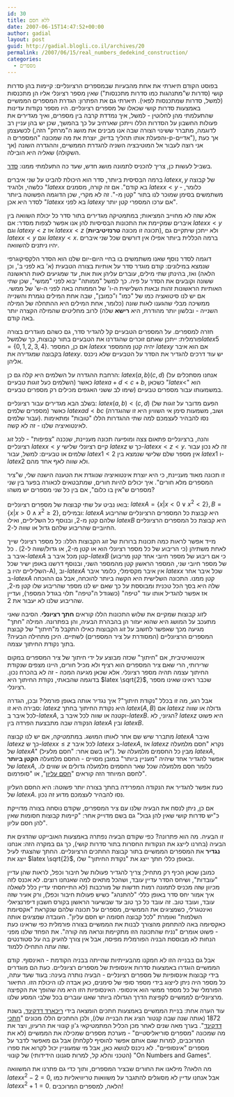 ```yaml
---
id: 30
title: ללא חסם
date: 2007-06-15T14:47:52+00:00
author: gadial
layout: post
guid: http://gadial.blogli.co.il/archives/20
permalink: /2007/06/15/real_numbers_dedekind_construction/
categories:
  - מספרים
---
```

בפוסט הקודם תיארתי את אחת מהבעיות שבמספרים הרציונליים: קיימות בהן סדרות קושי (סדרות ש"מתנהגות כמו סדרות מתכנסות") שאין מספר רציונלי אליו הן מתכנסות (למשל, סדרות שמתכנסות לפאי). תיארתי גם את הפתרון: הגדרת המספרים הממשיים באמצעות סדרות קושי שכאלו של מספרים רציונליים. היו מספר נקודות עדינות שהתעלמתי מהן לחלוטין - למשל, איך נמדדת קרבה בין מספרים, ואיך מגדירים את פעולות החשבון על הסדרות הללו וייתכן שארחיב על כך בהמשך, שכן יש בהן עניין רב לכשעצמן (לדוגמה, מתברר ששינוי הצורה שבה אנו מבינים את מושג ה"מרחק" הזה, והפעלת אותו תהליך בדיוק, יוצרת את מה שמכונה "המספרים ה-p-אדיים"), אך כעת אני רוצה לעבור אל המוטיבציה השניה להגדרת הממשיים, וההגדרה השונה (אך השקולה) שאליה היא הובילה.

בשביל לעשות כן, צריך להכניס לתמונה מושג חדש, שעד כה התעלמתי ממנו: [סדר](http://he.wikipedia.org/wiki/%D7%A1%D7%93%D7%A8_%D7%97%D7%9C%D7%A7%D7%99).

ברמה הבסיסית ביותר, סדר הוא היכולת להביט על שני איברים $latex x,y$ של קבוצה כלשהי, ולהגיד "$latex x$ בא קודם". אם זה קורה, מסמנים $latex x<y$ - כלומר, משתמשים בסימן שמוכר לנו בתור "קטן מ-". זה לא מקרי, שכן הדוגמה הפשוטה ביותר לסדר היא אכן "$latex x$ בא לפני $latex y$ אם ערכו המספרי קטן יותר".

אלא שזה לא מחוייב המציאות; במתמטיקה מגדירים בתור סדר כל יכולת השוואה בין איברים שמקיימת את התכונות הבסיסיות להן אנו אפשר לצפות מסדר: אם $latex x<y$ וגם $latex y<z$ אז $latex x<z$ (תכונה זו מכונה **טרנזיטיביות**), ולא ייתכן שיתקיים גם $latex x<y$ וגם $latex y<x$. ברמה הכללית ביותר אפילו אין דורשים שכל שני איברים יהיו ניתנים להשוואה.

דוגמה לסדר נוסף שאנו משתמשים בו בחיי היום-יום שלנו הוא הסדר הלקסיקוגרפי שנמצא במילונים: קודם מוגדר סדר על אותיות בצורה הטבעית (א' בא לפני ב', וכן הלאה) ואז, בהינתן שתי מילים, עוברים עליהן אות אות, עד שמגיעים לאות הראשונה ששונה וקובעים את הסדר על פיה. כך למשל "ממותה" יבוא לפני "ממשי", שכן שתי האותיות הראשונות זהות ובאות השלישית ה-ו' של הממותה באה לפני ה-ש' של ממשי. אם יש לנו סיטואציה כמו של "כמו" ו"כמובן", שבה אחת המילים נגמרת והשנייה ממשיכה מבלי שהגענו לאות שונה (כלומר, אחת המילים היא ההתחלה של המילה השנייה - ובלשון יותר מהודרת, היא **רישא** שלה) לרוב מחליטים שהמילה הקצרה יותר באה קודם.

חזרה למספרים. על המספרים הטבעיים קל להגדיר סדר, גם כשהם מוגדרים בצורה פורמלית: ייתכן שאתם זוכרים שהגדרנו את הטבעיים בתור קבוצות, כך שלמשל$latex 5=\{0,1,2,3,4\}$. אם כן, המספר $latex x$ יהיה קטן מהמספר $latex y$ אם הוא איבר בקבוצה שמגדירה את $latex y$. יש עוד דרכים להגדיר את הסדר על הטבעיים שלא ניכנס אליהן.

הרחבת ההגדרה על השלמים היא קלה גם כן: $latex (a,b)(c,d)$ (אנחנו מסתכלים על השלמים כעל זוגות טבעיים) כאשר $latex a+d<c+b$, כשכאן "$latex <$" הוא במשמעותו עבור מספרים טבעיים (שימו לב ששני האגפים מכילים רק מספרים טבעיים.

בשלב הבא מגדירים עבור רציונליים: $latex (a,b)<(c,d)$ (הפעם מדובר על זוגות של מספרים שלמים) כאשר $latex ad<bc$ (ושוב, משמעות סימן אי השוויון היא זו שהוגדרה עבור שלמים). נסו להבהיר לעצמכם למה שתי ההגדרות הללו "טובות" ומתאימות לאינטואיציה שלנו - זה לא קשה.

והנה, ברציונליים פתאום צצה ומופיעה תכונה מעניינת, שנכנה "צפיפות" - לכל זוג רציונליים $latex x<y$ קיים רציונלי שלישי $latex z$ כך ש-$latex x<z<y$. זה לא נכון עבור שלמים או טבעיים: למשל, עבור $latex 1<2$ אין מספר שלם שלישי שנמצא בין $latex 1$ ו-$latex 2$ ולא שווה לאף אחד מהם.

זו תכונה מאוד מעניינת, כי היא יוצרת אינטואיציה שנוגדת את הטענה הישנה שלי, ש"ציר המספרים מלא חורים". איך יכולים להיות חורים, שמתבטאים לכאורה בפער בין שני מספרים ש"אין בו כלום", אם בין כל שני מספרים יש משהו?

בואו נביט על שתי קבוצות של מספרים רציונליים: $latex A=\{x|x<0 \vee x^2<2\}, B=\{x|x>0 \wedge x^2\ge 2\}$, ובמילים: $latex A$ היא קבוצת כל המספרים הרציונליים שהריבוע שלהם קטן מ-2, ובנוסף כל השליליים, ואילו $latex B$ היא קבוצת כל המספרים הרציונליים החיוביים שהריבוע שלהם גדול או שווה ל-2.

מייד אפשר לראות כמה תכונות ברורות של זוג הקבוצות הללו: כל מספר רציונלי שייך לאחת משתיהן (כי הריבוע של כל מספר רציונלי הוא או קטן מ-2, או גדול/שווה ל-2) . כל איבר ב-$latex A$ קטן מכל איבר ב-$latex B$ (כי אם ריבוע של מספר חיובי אחד קטן מריבוע של מספר חיובי שני, המספר הראשון קטן מהמספר השני, ובנוסף דרשנו באופן ישיר שכל השליליים יהיו ב-A), וב-$latex A$ אין איבר מקסימלי, כלומר איבר $latex x$ שכל איבר אחר ב-$latex A$ קטן ממנו. התכונה השלישית היא הקשה ביותר להוכחה, אבל גם ההוכחה שלה היא בסך הכל טכנית ומבוססת על כך שאם יש לנו מספר שהריבוע שלו קטן מ-2, אז אפשר להגדיל אותו עוד "טיפה" (כשגודל ה"טיפה" תלוי בגודל המספר), ועדיין שהריבוע שלנו לא יעבור את 2.

לזוג קבוצות שמקיים את שלוש התכונות הללו קוראים **חתך רציונלי**. הסיבה שאני מתעכב על המושג היא שהוא יעזור הן בהבהרת הבעיה, והן בפתרונה. המילה "חתך" מגיעה מכך שאפשר לחשוב על זוג הקבוצות כאילו התקבל מ"חיתוך" של קבוצת המספרים הרציונליים (המסודרת על ציר המספרים) לשתיים. היכן מתחילה הבעיה? בתוך נקודת החיתוך עצמה.

אינטואיטיבית, אם "חיתוך" שכזה מבוצע על ידי חיתוך של ציר המספרים במקום שרירותי, הרי שאם ציר המספרים הוא רציף ולא מכיל חורים, היינו מצפים שנקודת החיתוך עצמה תהיה מספר רציונלי. אלא שכאן מגיעה המכה - זה לא בהכרח נכון. בדוגמה שהבאתי, נקודת החיתוך היא $latex \sqrt{2}$, שכבר ראינו שאינו מספר רציונלי.

אבל רגע, מה זו בכלל "נקודת חיתוך"? איך נגדיר אותה באופן פורמלי? ובכן, הגדרה סבירה היא זו: $latex z$ היא נקודת החיתוך בחתך $latex (A,B)$ אם $latex z$ גדולה או שווה לכל איבר ב-$latex A$, וקטנה או שווה לכל איבר ב-$latex B$. הגיוני, לא? $latex z$ היא פשוט הנקודה שבה מתבצעת הפרדה בין $latex A$ ובין $latex B$.

מתברר שיש שם אחר לאותו המושג. במתמטיקה, אם יש לנו קבוצה $latex A$ ואיבר $latex z$ כך ש-$latex x\le z$ לכל איבר $latex x$ ב-$latex A$, אז $latex z$ נקרא "חסם מלמעלה של $latex A$" (או בשם אחר: "חסם מלעיל"). מבין כל החסמים מלמעלה של $latex A$, אפשר להגדיר אחד שיהיה "מעניין ביותר" במובן מסויים - החסם מלמעלה **הקטן ביותר** של $latex A$, כלומר חסם מלמעלה שכל שאר החסמים מלמעלה גדולים או שווים לו. לחסם המיוחד הזה קוראים "[חסם עליון](http://he.wikipedia.org/wiki/%D7%97%D7%A1%D7%9D_%D7%9E%D7%9C%D7%A2%D7%99%D7%9C)", או "סופרמום".

כעת אפשר להגדיר את הנקודה המפרידה בחתך בצורה יותר פשוטה: היא החסם העליון של $latex A$. נסו להבהיר לעצמכם מדוע זה נכון.

אם כן, ניתן לנסח את הבעיה שלנו עם ציר המספרים, שקודם נוסחה בצורה מדוייקת כ"יש סדרות קושי שאין להן גבול" גם בשם מדוייק אחר: "קיימות קבוצות חסומות שאין להן חסם עליון".

זו הבעיה. מה הוא פתרונה? כפי שקודם הבעיה נפתרה באמצעות האובייקט שהדגים את הבעיה (בחרנו לייצג את הנקודות החסרות בתור סדרות קושי), כך גם במקרה הזה: אנחנו **נגדיר** את המספרים הממשיים בתור קבוצת החתכים הרציונליים. החתך שהצגתי לעיל ייצג את $latex \sqrt{2}$, ובאופן כללי חתך ייצג את "נקודת החיתוך" שלו.

כמובן שכאן הכיף רק מתחיל; צריך להגדיר פעולות של חיבור וכפל, לראות שהן עדיין "עובדות", ושיחס הסדר עדיין עובד, ושהכל מתאים למה שאנחנו רוצים. לא אכנס לזה מכיוון שזה מכניס לתמונה רמות חדשות של מורכבות (לא התייחסתי עדיין כלל לשאלה איך אמור יחס סדר באופן כללי "להתנהג" כשיש פעולות חיבור וכפל), ורק אעיר שזה עובד, ועובד טוב. זה עובד כל כך טוב עד שבשיעור הראשון בקורס חשבון דיפרנציאלי ואינטגרלי, כשמציגים את הממשיים, מספרים על תכונה שלהם שנקראת "אקסיומת השלמות" ואומרת "לכל קבוצה חסומה יש חסם עליון". העובדה שמציגים אותה כאקסיומה באה להתחמק מהצורך לבנות את הממשיים בצורה פורמלית כפי שראינו כעת - פשוט אומרים "נניח שהתכונה הזו מתקיימת ונראה מה קורה". את הפחד שלנו מפני הנחות לא מבוססת הבניה הפורמלית מפיסה, אבל אין צורך להעיק בה על סטודנטים שזה עתה התחילו ללמוד.

אבל גם בבנייה הזו לא חמקנו מהבעייתיות שהייתה בבניה הקודמת - האינסוף. קודם הממשיים הוגדרו באמצעות סדרות אינסופית של מספרים רציונליים. כעת הם מוגדרים בידי קבוצות אינסופיות של מספרים רציונליים - הבעיה נותרה בעינה: בעוד שעד עתה, כל מספר היה ניתן לייצוג בידי מספר סופי של סימנים, כאן אבדה לנו היכולת הזו. התיאור הפורמלי של כל מספר ממשי הוא אינסופי. האינסופיות הזו היא מה שהופך את הקפיצה מרציונליים לממשיים לקפיצת הדרך הגדולה ביותר שאנו עוברים בכל שלבי המסע שלנו.

עוד הערה אחת: בניית הממשיים באמצעות חתכים הומצאה בידי [ריכארד דדקינד](http://he.wikipedia.org/wiki/%D7%A8%D7%99%D7%9B%D7%90%D7%A8%D7%93_%D7%93%D7%93%D7%A7%D7%99%D7%A0%D7%93), בשנת 1872 (אותה שנה שבה קנטור הציג את הבנייה שלו), ולכן החתכים הללו מכונים "[חתכי דדקינד](http://he.wikipedia.org/wiki/%D7%97%D7%AA%D7%9B%D7%99_%D7%93%D7%93%D7%A7%D7%99%D7%A0%D7%93)". בערך מאה שנים לאחר מכן הכליל המתמטיקאי ג'ון קונווי את הרעיון, ויצר את מה שמכונה "מספרים סוריאליסטיים" - מערכת מספרים שמכילה את הממשיים (לא את המרוכבים, למרות שגם אותם אפשר להוסיף לקלחת) אבל גם מאפשר לדבר על מספרים "אינסופיים". לא ניכנס לנושא כאן, אבל מי שמעוניין יכול לקרוא את ספרו (הטכני והלא קל, למרות סגנונו הידידותי) של קונווי "On Numbers and Games".

מה הלאה? מילאנו את החורים שבציר המספרים, ותוך כדי גם פתרנו את המשוואה $latex x^2-2=0$, אבל אנחנו עדיין לא מסוגלים להתגבר על משוואות טריוויאליות כמו $latex x^2+1=0$. הלאה, למספרים המרוכבים!